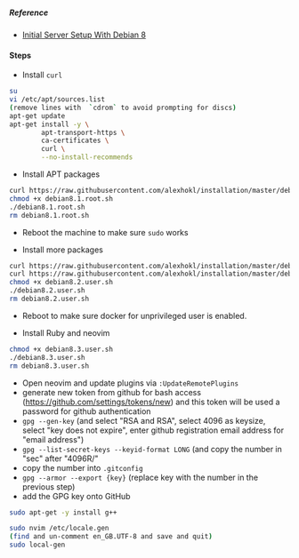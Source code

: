 ##### Reference

- [Initial Server Setup With Debian 8](https://www.digitalocean.com/community/tutorials/initial-server-setup-with-debian-8)


#### Steps

- Install `curl`

```sh
su
vi /etc/apt/sources.list
(remove lines with  `cdrom` to avoid prompting for discs)
apt-get update
apt-get install -y \
		apt-transport-https \
		ca-certificates \
		curl \
		--no-install-recommends
```

- Install APT packages

```sh
curl https://raw.githubusercontent.com/alexhokl/installation/master/debian8.1.root.sh -o debian8.1.root.sh
chmod +x debian8.1.root.sh
./debian8.1.root.sh
rm debian8.1.root.sh
```

- Reboot the machine to make sure `sudo` works

- Install more packages

```sh
curl https://raw.githubusercontent.com/alexhokl/installation/master/debian8.2.user.sh -o debian8.2.user.sh
curl https://raw.githubusercontent.com/alexhokl/installation/master/debian8.3.user.sh -o debian8.3.user.sh
chmod +x debian8.2.user.sh
./debian8.2.user.sh
rm debian8.2.user.sh
```

- Reboot to make sure docker for unprivileged user is enabled.

- Install Ruby and neovim

```sh
chmod +x debian8.3.user.sh
./debian8.3.user.sh
rm debian8.3.user.sh
```

- Open neovim and update plugins via `:UpdateRemotePlugins`
- generate new token from github for bash access (https://github.com/settings/tokens/new) and this token will be used a password for github authentication
- `gpg --gen-key` (and select "RSA and RSA", select 4096 as keysize, select "key does not expire", enter github registration email address for "email address")
- `gpg --list-secret-keys --keyid-format LONG` (and copy the number in "sec" after "4096R/"
- copy the number into `.gitconfig`
- `gpg --armor --export {key}` (replace key with the number in the previous step)
- add the GPG key onto GitHub

```sh
sudo apt-get -y install g++

sudo nvim /etc/locale.gen
(find and un-comment en_GB.UTF-8 and save and quit)
sudo local-gen
```
